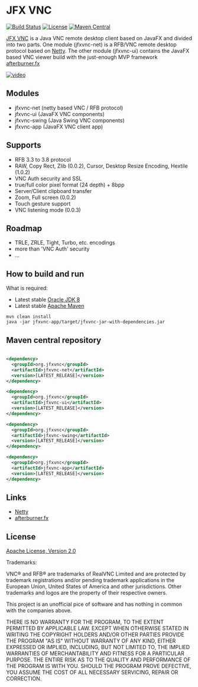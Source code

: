 # JFX VNC
[![Build Status](https://travis-ci.org/comtel2000/jfxvnc.png)](https://travis-ci.org/comtel2000/jfxvnc)  [![License](https://img.shields.io/badge/license-Apache_2-blue.svg)](http://www.apache.org/licenses/LICENSE-2.0)  [![Maven Central](https://maven-badges.herokuapp.com/maven-central/org.jfxvnc/jfxvnc-parent/badge.svg)](https://maven-badges.herokuapp.com/maven-central/org.jfxvnc/jfxvnc-parent)

[JFX VNC](http://jfxvnc.org) is a Java VNC remote desktop client based on JavaFX and divided into two parts. One module (jfxvnc-net) is a RFB/VNC remote desktop protocol based on [Netty](https://github.com/netty/netty). The other module (jfxvnc-ui) contains the JavaFX based VNC viewer build with the just-enough MVP framework [afterburner.fx](https://github.com/AdamBien/afterburner.fx)

[![video](http://img.youtube.com/vi/hbsgvLNvPCc/0.jpg)](http://youtu.be/hbsgvLNvPCc)

## Modules
- jfxvnc-net (netty based VNC / RFB protocol)
- jfxvnc-ui (JavaFX VNC components)
- jfxvnc-swing (Java Swing VNC components)
- jfxvnc-app (JavaFX VNC client app)

## Supports
- RFB 3.3 to 3.8 protocol
- RAW, Copy Rect, Zlib (0.0.2), Cursor, Desktop Resize Encoding, Hextile (1.0.2)
- VNC Auth security and SSL
- true/full color pixel format (24 depth) + 8bpp
- Server/Client clipboard transfer
- Zoom, Full screen (0.0.2)
- Touch gesture support
- VNC listening mode (0.0.3)

## Roadmap
- TRLE, ZRLE, Tight, Turbo, etc. encodings
- more than 'VNC Auth' security
- ...

## How to build and run
What is required:

* Latest stable [Oracle JDK 8](http://www.oracle.com/technetwork/java)
* Latest stable [Apache Maven](http://maven.apache.org)

```shell
mvn clean install
java -jar jfxvnc-app/target/jfxvnc-jar-with-dependencies.jar
```

## Maven central repository

```xml

<dependency>
  <groupId>org.jfxvnc</groupId>
  <artifactId>jfxvnc-net</artifactId>
  <version>[LATEST_RELEASE]</version>
</dependency>

<dependency>
  <groupId>org.jfxvnc</groupId>
  <artifactId>jfxvnc-ui</artifactId>
  <version>[LATEST_RELEASE]</version>
</dependency>

<dependency>
  <groupId>org.jfxvnc</groupId>
  <artifactId>jfxvnc-swing</artifactId>
  <version>[LATEST_RELEASE]</version>
</dependency>

<dependency>
  <groupId>org.jfxvnc</groupId>
  <artifactId>jfxvnc-app</artifactId>
  <version>[LATEST_RELEASE]</version>
</dependency>

```

## Links
- [Netty](https://github.com/netty/netty)
- [afterburner.fx](https://github.com/AdamBien/afterburner.fx)

## License
[Apache License, Version 2.0](http://www.apache.org/licenses/LICENSE-2.0)

Trademarks:

VNC® and RFB® are trademarks of RealVNC Limited and are protected by trademark registrations and/or pending trademark applications in the European Union, United States of America and other jurisdictions. Other trademarks and logos are the property of their respective owners.

This project is an unofficial pice of software and has nothing in common with the companies above.

THERE IS NO WARRANTY FOR THE PROGRAM, TO THE EXTENT PERMITTED BY APPLICABLE LAW. EXCEPT WHEN OTHERWISE STATED IN WRITING THE COPYRIGHT HOLDERS AND/OR OTHER PARTIES PROVIDE THE PROGRAM "AS IS" WITHOUT WARRANTY OF ANY KIND, EITHER EXPRESSED OR IMPLIED, INCLUDING, BUT NOT LIMITED TO, THE IMPLIED WARRANTIES OF MERCHANTABILITY AND FITNESS FOR A PARTICULAR PURPOSE. THE ENTIRE RISK AS TO THE QUALITY AND PERFORMANCE OF THE PROGRAM IS WITH YOU. SHOULD THE PROGRAM PROVE DEFECTIVE, YOU ASSUME THE COST OF ALL NECESSARY SERVICING, REPAIR OR CORRECTION.

